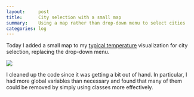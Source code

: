 ```yaml
---
layout:     post
title:      City selection with a small map
summary:    Using a map rather than drop-down menu to select cities
categories: log
---
```


Today I added a small map to my [typical temperature](http://bl.ocks.org/zanarmstrong/raw/15558afddc79a52847bc/) visualization for city selection, replacing the drop-down menu. 

![](https://lh3.googleusercontent.com/-QBGAdCzTsXI/VK8dckfVymI/AAAAAAAAbiU/XB8Ua_FT3YA/w658-h284-no/Screen%2BShot%2B2015-01-08%2Bat%2B4.14.07%2BPM.png)

I cleaned up the code since it was getting a bit out of hand. In particular, I had more global variables than necessary and found that many of them could be removed by simply using classes more effectively.








